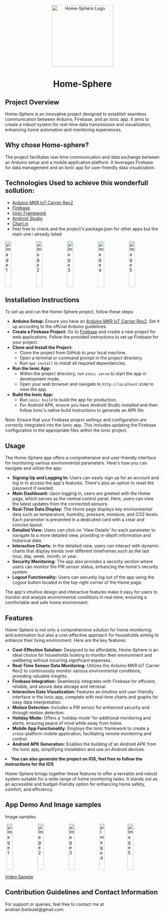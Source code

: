 <!DOCTYPE html>
<html>
<head>
<title>Home-Sphere README</title>
</head>
<body>

<div align="center">
    <img src="../ArduinoDevProject/src/assets/images/appLogo.png" alt="Home-Sphere Logo" width="200"/>
</div>

<h1 align="center">Home-Sphere</h1>

<h2>Project Overview</h2>
<p>Home-Sphere is an innovative project designed to establish seamless communication between Arduino, Firebase, and an Ionic app. It aims to create a robust system for real-time data transmission and visualization, enhancing home automation and monitoring experiences. </p>

<h2>Why chose Home-sphere?</h2>
<p>The project facilitates real-time communication and data exchange between an Arduino setup and a mobile application platform. It leverages Firebase for data management and an Ionic app for user-friendly data visualization.</p>

<h2>Technologies Used to achieve this wonderfull sollution:</h2>
<ul>
    <li><a href="https://store.arduino.cc/products/explore-iot-kit-rev2" target="_blank">Arduino MKR IoT Carrier Rev2</a></li>
    <li><a href="https://firebase.google.com/" target="_blank">Firebase</a></li>
    <li><a href="https://ionicframework.com/" target="_blank">Ionic Framework</a></li>
    <li><a href="https://developer.android.com/studio" target="_blank">Android Studio</a></li>
    <li><a href="https://www.chartjs.org/" target="_blank">Chart.js</a></li>
    <li>Feel free to check and the project's package.json for other apps but the main one i already lsited</li>
</ul>

<div style="display: flex; justify-content: center; align-items: center;">
    <img style="width:20%; height: 150px" src="https://store.arduino.cc/cdn/shop/products/AKX00044_02.unbox_1000x750.jpg?v=1680610812" alt="Image 1" width="100"/>
    <img style="width:20%; height: 150px"src="https://firebase.google.com/static/images/brand-guidelines/logo-built_black.png" alt="Image 2" width="100"/>
    <img style="width:20%; height: 150px" src="https://upload.wikimedia.org/wikipedia/commons/thumb/2/24/Ionic-logo-landscape.svg/1920px-Ionic-logo-landscape.svg.png" alt="Image 3" width="100"/>
    <img style="width:20%; height: 150px" src="https://techcrunch.com/wp-content/uploads/2017/02/android-studio-logo.png?w=1390&crop=1" alt="Image 4" width="100"/>
    <img style="width:20%; height: 150px" src="https://caefn.com/wp-content/uploads/2019/06/chartjs-e1560684806991.png" alt="Image 5" width="100"/>
</div>

<h2>Installation Instructions</h2>
<p>To set up and run the Home-Sphere project, follow these steps:</p>
<ul>
<li><strong>Arduino Setup:</strong> Ensure you have an <a href="https://store.arduino.cc/products/arduino-mkr-iot-carrier">Arduino MKR IoT Carrier Rev2</a>. Set it up according to the official Arduino guidelines.</li>
    
<li><strong>Create a Firebase Project:</strong> Go to <a href="https://firebase.google.com/learn/pathways/firebase-web">Firebase</a> and create a new project for web applications. Follow the provided instructions to set up Firebase for your project. </li>

<li><strong>Clone and Install the Project:</strong>
        <ul>
            <li>Clone the project from GitHub to your local machine.</li>
            <li>Open a terminal or command prompt in the project directory.</li>
            <li>Run <code>npm install</code> to install all required dependencies.</li>
        </ul>
    </li>

<li><strong>Run the Ionic App:</strong>
        <ul>
            <li>Within the project directory, run <code>ionic serve</code> to start the app in development mode.</li>
            <li>Open your web browser and navigate to <code>http://localhost:8100</code> to view the app.</li>
        </ul>
    </li>

 <li><strong>Build the Ionic App:</strong>
        <ul>
            <li>Run <code>ionic build</code> to build the app for production.</li>
            <li>For Android APK, ensure you have Android Studio installed and then follow Ionic's native build instructions to generate an APK file.</li>
        </ul>
    </li>
</ul>
<p>Note: Ensure that your Firebase project settings and configuration are correctly integrated into the Ionic app. This includes updating the Firebase configuration in the appropriate files within the Ionic project.</p>


<h2>Usage</h2>
<p>The Home-Sphere app offers a comprehensive and user-friendly interface for monitoring various environmental parameters. Here's how you can navigate and utilize the app:</p>

<ul>
    <li><strong>Signing Up and Logging In:</strong> Users can easily sign up for an account and log in to access the app's features. There's also an option to reset the password if needed.</li>

<li><strong>Main Dashboard:</strong> Upon logging in, users are greeted with the Home page, which serves as the central control panel. Here, users can view the latest updates from the connected sensors.</li>

 <li><strong>Real-Time Data Display:</strong> The Home page displays key environmental data such as temperature, humidity, pressure, moisture, and CO2 levels. Each parameter is presented in a dedicated card with a clear and concise layout.</li>

 <li><strong>Detailed View:</strong> Users can click on 'View Details' for each parameter to navigate to a more detailed view, providing in-depth information and historical data.</li>

<li><strong>Interactive Charts:</strong> In the detailed view, users can interact with dynamic charts that display trends over different timeframes such as the last hour, day, week, month, or year.</li>

 <li><strong>Security Monitoring:</strong> The app also provides a security section where users can monitor the PIR sensor status, enhancing the home's security system.</li>

 <li><strong>Logout Functionality:</strong> Users can securely log out of the app using the Logout button located in the top-right corner of the Home page.</li>
</ul>

<p>The app's intuitive design and interactive features make it easy for users to monitor and analyze environmental conditions in real-time, ensuring a comfortable and safe home environment.</p>

<h2>Features</h2>
<p>Home-Sphere is not only a comprehensive solution for home monitoring and automation but also a cost-effective approach for households aiming to enhance their living environment. Here are the key features:</p>

<ul>
    <li><strong>Cost-Effective Solution:</strong> Designed to be affordable, Home-Sphere is an ideal choice for households looking to monitor their environment and wellbeing without incurring significant expenses.</li>

<li><strong>Real-Time Sensor Data Monitoring:</strong> Utilizes the Arduino MKR IoT Carrier Rev2 to continuously monitor various environmental conditions, providing valuable insights.</li>

<li><strong>Firebase Integration:</strong> Seamlessly integrates with Firebase for efficient, reliable, and secure data storage and retrieval.</li>

 <li><strong>Interactive Data Visualization:</strong> Features an intuitive and user-friendly interface in the Ionic app, complete with real-time charts and graphs for easy data interpretation.</li>

 <li><strong>Motion Detection:</strong> Includes a PIR sensor for enhanced security and through motion detection.</li>

<li><strong>Holiday Mode:</strong> Offers a 'holiday mode' for additional monitoring and alerts, ensuring peace of mind while away from home.</li>

 <li><strong>Mobile App Functionality:</strong> Employs the Ionic framework to create a cross-platform mobile application, facilitating remote monitoring and control.</li>

<li><strong>Android APK Generation:</strong> Enables the building of an Android APK from the Ionic app, simplifying installation and use on Android devices.</li>
</ul>
<li><strong>You can also generate the project on IOS, feel free to follow the instructions for the IOS</strong>
</ul>

<p>Home-Sphere brings together these features to offer a versatile and robust system suitable for a wide range of home monitoring tasks. It stands out as an accessible and budget-friendly option for enhancing home safety, comfort, and efficiency.</p>

<h2>App Demo And Image samples</h2>
<p>Image samples</p>
<div style="display: flex; justify-content: center; align-items: center;">
    <img style="width:20%; height: 150px" src="https://www.dropbox.com/scl/fi/40yqvr7fp73p57r2y138i/511.jpg" alt="Image 1" width="100"/>
    <img style="width:20%; height: 150px"src="https://www.dropbox.com/scl/fi/ghaovitwfctny5kkycus6/512.jpg" alt="Image 2" width="100"/>
    <img style="width:20%; height: 150px" src="https://www.dropbox.com/scl/fi/frljih7ujkiaby4z9ydg6/513.jpg" alt="Image 3" width="100"/>
    <img style="width:18%; height: 150px" src="https://www.dropbox.com/scl/fi/ji0kxfs41qdxk61zhzea0/514.jpg" alt="Image 4" width="100"/>
    <img style="width:20%; height: 150px" src="https://www.dropbox.com/scl/fi/gdztznbx4d3u5132g9zdk/515.jpg" alt="Image 5" width="100"/>
</div>

<a href="https://www.dropbox.com/scl/fi/l37qlphdl4dt47g0p632m/video.mp4" height="480px" width="640px" allowfullscreen>Video Sample</a>


<h2>Contribution Guidelines and Contact Information</h2>
<p>For support or queries, feel free to contact me at andrian.barbulat@gmail.com</p>
</body>
</html>


